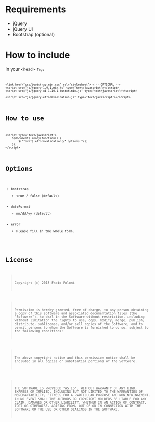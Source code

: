 Requirements
============
 
 *  jQuery
 *  jQuery UI
 *  Bootstrap (optional)

How to include
==============

In your <code>&lt;head&gt;<code>-Tag:

	<link href="css/bootstrap.min.css" rel="stylesheet"> <!-- OPTIONAL -->
	<script src="js/jquery-1.9.1.min.js" type="text/javascript"></script>
	<script src="js/jquery-ui-1.10.1.custom.min.js" type="text/javascript"></script>
		
	<script src="js/jquery.etformvalidation.js" type="text/javascript"></script>

How to use
==========

	<script type="text/javascript">
		$(document).ready(function() {
			$("form").etformvalidation(/* options */);
		});
	</script>

Options
=======

 *  bootstrap
    * true / false (default)
 *  dateFormat
    * mm/dd/yy (default)
 *  error
    * Please fill in the whole form.

License
=======

>Copyright (c) 2013 Fabio Poloni

>Permission is hereby granted, free of charge, to any person obtaining a copy of this software and associated documentation files (the "Software"), to deal in the Software without restriction, including without limitation the rights to use, copy, modify, merge, publish, distribute, sublicense, and/or sell copies of the Software, and to permit persons to whom the Software is furnished to do so, subject to the following conditions:

>The above copyright notice and this permission notice shall be included in all copies or substantial portions of the Software.

>THE SOFTWARE IS PROVIDED "AS IS", WITHOUT WARRANTY OF ANY KIND, EXPRESS OR IMPLIED, INCLUDING BUT NOT LIMITED TO THE WARRANTIES OF MERCHANTABILITY, FITNESS FOR A PARTICULAR PURPOSE AND NONINFRINGEMENT. IN NO EVENT SHALL THE AUTHORS OR COPYRIGHT HOLDERS BE LIABLE FOR ANY CLAIM, DAMAGES OR OTHER LIABILITY, WHETHER IN AN ACTION OF CONTRACT, TORT OR OTHERWISE, ARISING FROM, OUT OF OR IN CONNECTION WITH THE SOFTWARE OR THE USE OR OTHER DEALINGS IN THE SOFTWARE.
